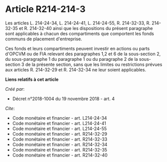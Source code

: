 # Article R214-214-3

Les articles L. 214-24-34, L. 214-24-41, L. 214-24-55, R. 214-32-33, R. 214-32-35 et R. 214-32-40 ainsi que les dispositions
du présent paragraphe sont applicables à chacun des compartiments que comportent les fonds communs de placement
d'entreprise. 

Ces fonds et leurs compartiments peuvent investir en actions ou parts d'OPCVM ou de FIA relevant des paragraphes 1,2 et 6 de
la sous-section 2, du sous-paragraphe 1 du paragraphe 1 ou du paragraphe 2 de la sous-section 3 de la présente section, sans
que les limites ou restrictions prévues aux articles R. 214-32-29 et R. 214-32-34 ne leur soient applicables.

**Liens relatifs à cet article**

_Créé par_:

  - Décret n°2018-1004 du 19 novembre 2018 - art. 4

_Cite_:

  - Code monétaire et financier - art. L214-24-34
  - Code monétaire et financier - art. L214-24-41
  - Code monétaire et financier - art. L214-24-55
  - Code monétaire et financier - art. R214-32-29
  - Code monétaire et financier - art. R214-32-33
  - Code monétaire et financier - art. R214-32-34
  - Code monétaire et financier - art. R214-32-35
  - Code monétaire et financier - art. R214-32-40
